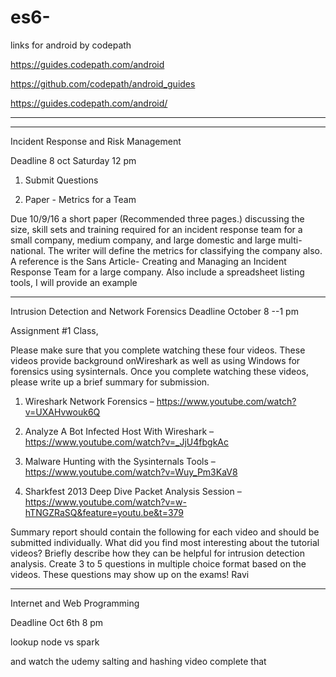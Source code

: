 # es6-

links for android by codepath

https://guides.codepath.com/android


https://github.com/codepath/android_guides


https://guides.codepath.com/android/



----
----

Incident Response and Risk Management

Deadline 8 oct Saturday 12 pm

1. Submit Questions

2. Paper - Metrics for a Team

Due 10/9/16 a short paper (Recommended three pages.) discussing the size, skill sets and training required for an incident response team for a small company, medium company, and large domestic and large multi-national. The writer will define the metrics for classifying the company also. A reference is the Sans Article- Creating and Managing an Incident Response Team for a large company. Also include a spreadsheet listing tools, I will provide an example

---


Intrusion Detection and Network Forensics
Deadline October 8 --1 pm

Assignment #1
Class,

Please make sure that you complete watching these four videos. These videos provide background onWireshark as well as using Windows for forensics using sysinternals. Once you complete watching these videos, please write up a brief summary for submission.

1) Wireshark Network Forensics – https://www.youtube.com/watch?v=UXAHvwouk6Q

2) Analyze A Bot Infected Host With Wireshark – https://www.youtube.com/watch?v=_JjU4fbgkAc

3) Malware Hunting with the Sysinternals Tools – https://www.youtube.com/watch?v=Wuy_Pm3KaV8

4) Sharkfest 2013 Deep Dive Packet Analysis Session –https://www.youtube.com/watch?v=w-hTNGZRaSQ&feature=youtu.be&t=379

Summary report should contain the following for each video and should be submitted individually.
What did you find most interesting about the tutorial videos? Briefly describe how they can be helpful for intrusion detection analysis.
Create 3 to 5 questions in multiple choice format based on the videos. These questions may show up on the exams! 
Ravi

---

Internet and Web Programming

Deadline Oct 6th 8 pm

lookup node vs spark

and watch the udemy salting and hashing video
complete that 
